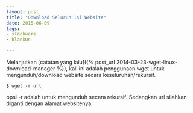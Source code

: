 ```yaml
---
layout: post
title: "Download Seluruh Isi Website"
date: 2015-06-09
tags: 
- slackware
- blankOn

---
```

Melanjutkan [catatan yang lalu]({% post_url 2014-03-23-wget-linux-download-manager %}), kali ini adalah penggunaan wget untuk mengunduh/download website secara keseluruhan/rekursif.

```
$ wget -r url
```
opsi -r adalah untuk mengunduh secara rekursif. Sedangkan url silahkan diganti dengan alamat websitenya.
